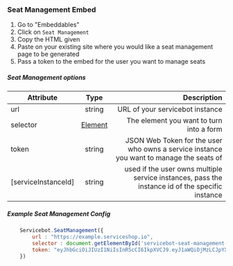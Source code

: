 ### Seat Management Embed

1. Go to "Embeddables"
1. Click on `Seat Management`
1. Copy the HTML given
1. Paste on your existing site where you would like a seat management page to be generated
1. Pass a token to the embed for the user you want to manage seats
##### Seat Management options

| Attribute        | Type           | Description  |
| ------------- |:-------------:| -----:|
| url      | string      |   URL of your servicebot instance |
| selector | [Element](https://developer.mozilla.org/en-US/docs/Web/API/Element)|  The element you want to turn into a form |
| token | string | JSON Web Token for the user who owns a service instance you want to manage the seats of|
| [serviceInstanceId] | string | used if the user owns multiple service instances, pass the instance id of the specific instance|

##### Example Seat Management Config
```javascript
    Servicebot.SeatManagement({
        url : "https://example.serviceshop.io", 
        selector : document.getElementById('servicebot-seat-management-form'),
        token: "eyJhbGciOiJIUzI1NiIsInR5cCI6IkpXVCJ9.eyJ1aWQiOjMzLCJpYXQiOjE1MzczNzY4MTgsImV4cCI6MTUzNzM4NzYxOH0.yrhyVmzHprR-7b--SpnwaH7ylKjd6q4-isgnm782Q8I"
    })
```
